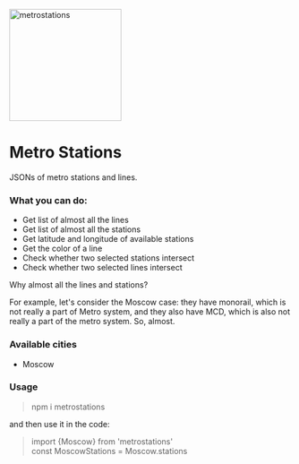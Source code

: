 <img src="https://i.ibb.co/WnD42Vy/metrostations.png" width="200" alt="metrostations" border="0"></img>
# Metro Stations
JSONs of metro stations and lines.
### What you can do:
- Get list of almost all the lines
- Get list of almost all the stations
- Get latitude and longitude of available stations
- Get the color of a line
- Check whether two selected stations intersect
- Check whether two selected lines intersect

Why almost all the lines and stations? 

For example, let's consider the Moscow case: they have monorail,
which is not really a part of Metro system, 
and they also have MCD, which is also not really a part of the metro system.
So, almost.
### Available cities
- Moscow
### Usage
> npm i metrostations

and then use it in the code:

> import {Moscow} from 'metrostations' <br />
> const MoscowStations = Moscow.stations